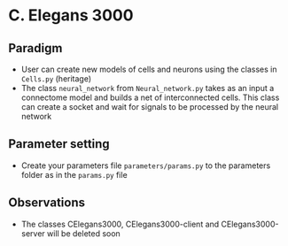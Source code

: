 # C. Elegans 3000

## Paradigm

+ User can create new models of cells and neurons using the classes in `Cells.py` (heritage)
+ The class `neural_network` from `Neural_network.py` takes as an input a connectome model and builds a net of interconnected cells. This class can create a socket and wait for signals to be processed by the neural network

## Parameter setting

+ Create your parameters file `parameters/params.py` to the parameters folder as in the `params.py` file

## Observations

+ The classes CElegans3000, CElegans3000-client and CElegans3000-server will be deleted soon